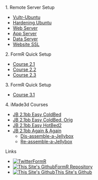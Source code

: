 
<h>1. Remote Server Setup</h>
 - [Vultr-Ubuntu](/setup/fr0301_Setup-Vultr-Ubuntu.md)
 - [Hardening Ubuntu](/setup/fr0302_Setup-Hardening-Ubuntu.md)
 - [Web Server](/setup/fr0303_Setup-Web-Server-Ubuntu.md)
 - [App Server](/setup/fr0304_Setup-App-Server-Ubuntu.md)
 - [Data Server](/setup/fr0305_Setup-Data-Server-Ubuntu.md)
 - [Website SSL](/setup/fr0306_Setup-Website-SSL-Ubuntu.md)

<h>2. FormR Quick Setup</h>
- [Course 2.1](/FormR1/fr02.1_Course-2.1/_home.md)
- [Course 2.2](/FormR1/fr02.2_Course-2.2/_home.md)
- [Course 2.3](/FormR1/fr02.3_Course-2.3/_home.md)

<h>3. FormR Quick Setup</h>
- [Course 3.1](/FormR2/fr03.1_Course-3.1/_home.md)

<h>4. iMade3d Courses</h>
- [JB 2.1bb Easy ColdBed       ](/jb2.1bb/EC/_home.md)
- [JB 2.1bb Easy ColdBed, Orig ](/jb2.1bb/EC2/_home.md)
- [JB 2.1bb Easy HotBed2       ](/jb2.1bb/EH2/_home.md)
- [JB 2.1bb Again & Again      ](/jb2.1bb/AA/README.md)
  - [Dis-assemble-a-Jellybox   ](/jb2.1bb/AA/Disassemble-a-Jellybox/README.md)
  - [Re-assemble-a-Jellybox    ](/jb2.1bb/AA/Reassemble-a-Jellybox/README.md)


<h>Links</h>
- [![Twitter           ](/assets/twitter1.svg)FormR             ](http://twitter.com/formr)
- [![This Site's Github](/assets/github1.svg )FormR Repository  ](https://github.com/brucetroutman-gmail/FormR-test/)
- [![This Site's Github](/assets/github1.svg )This Site's Github](https://github.com/brucetroutman-gmail/FormR-test/docs)
